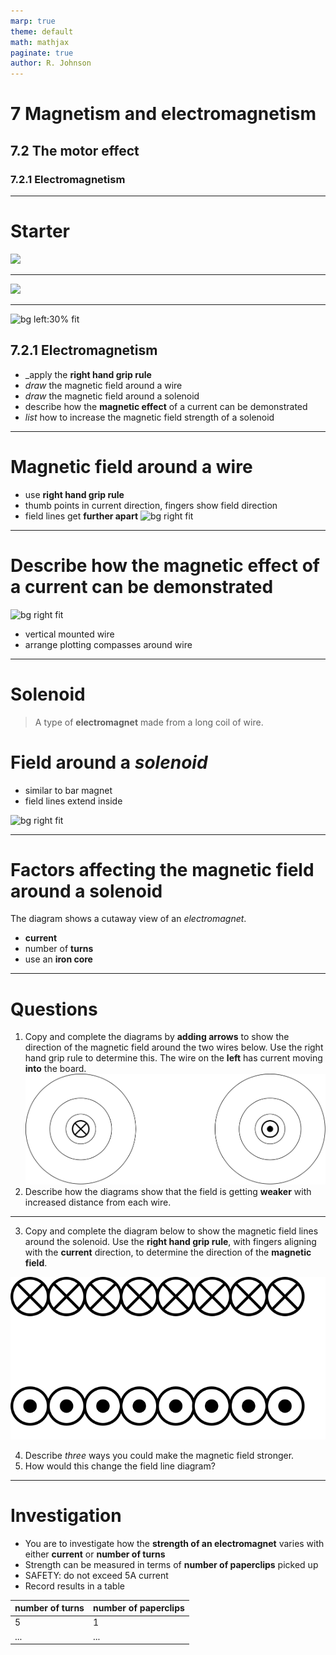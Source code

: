 ```yaml
---
marp: true
theme: default
math: mathjax
paginate: true
author: R. Johnson
---
```


# 7 Magnetism and electromagnetism

## 7.2 The motor effect

### 7.2.1 Electromagnetism

---

# Starter

![](<https://storage.googleapis.com/pivot-app/IGCSECIE/November%202009%20(v2)%20QP%20-%20Paper%201%20CIE%20Physics%20IGCSE/Q28.png>)

---

![](<https://storage.googleapis.com/pivot-app/IGCSECIE/June%202011%20(v2)%20QP%20-%20Paper%201%20CIE%20Physics%20IGCSE/Q26.png>)

---

![bg left:30% fit](https://upload.wikimedia.org/wikipedia/commons/4/45/Solenoid-1.png)

## 7.2.1 Electromagnetism

- \_apply the **right hand grip rule**
- _draw_ the magnetic field around a wire
- _draw_ the magnetic field around a solenoid
- describe how the **magnetic effect** of a current can be demonstrated
- _list_ how to increase the magnetic field strength of a solenoid

---

# Magnetic field around a wire

- use **right hand grip rule**
- thumb points in current direction, fingers show field direction
- field lines get **further apart**
  ![bg right fit](https://upload.wikimedia.org/wikipedia/commons/2/2d/Long-wire-right-hand-rule.svg)

---

# Describe how the magnetic effect of a current can be demonstrated

![bg right fit](https://www.exploratorium.edu/sites/default/files/CirclesMagnetism_DSC_9336_H1.jpg)

- vertical mounted wire
- arrange plotting compasses around wire

---

# Solenoid

> A type of **electromagnet** made from a long coil of wire.

# Field around a _solenoid_

- similar to bar magnet
- field lines extend inside

![bg right fit](https://upload.wikimedia.org/wikipedia/commons/thumb/0/0d/VFPt_Solenoid_correct2.svg/2560px-VFPt_Solenoid_correct2.svg.png)

---

# Factors affecting the magnetic field around a solenoid

The diagram shows a cutaway view of an _electromagnet_.

- **current**
- number of **turns**
- use an **iron core**

---

# Questions

1. Copy and complete the diagrams by **adding arrows** to show the direction of the magnetic field around the two wires below. Use the right hand grip rule to determine this. The wire on the **left** has current moving **into** the board.
   ![](<./images/magnetic_field_wire.drawio%20(1).svg>)
2. Describe how the diagrams show that the field is getting **weaker** with increased distance from each wire.

---

3. Copy and complete the diagram below to show the magnetic field lines around the solenoid. Use the **right hand grip rule**, with fingers aligning with the **current** direction, to determine the direction of the **magnetic field**.

![](./images/solenoid_cutaway.drawio.svg)

4. Describe _three_ ways you could make the magnetic field stronger.
5. How would this change the field line diagram?

---

# Investigation

- You are to investigate how the **strength of an electromagnet** varies with either **current** or **number of turns**
- Strength can be measured in terms of **number of paperclips** picked up
- SAFETY: do not exceed 5A current
- Record results in a table

| number of turns | number of paperclips |
| --------------- | -------------------- |
| 5               | 1                    |
| ...             | ...                  |
